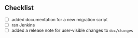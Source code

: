 ## Checklist

- [ ] added documentation for a new migration script
- [ ] ran Jenkins
- [ ] added a release note for user-visible changes to `doc/changes`
